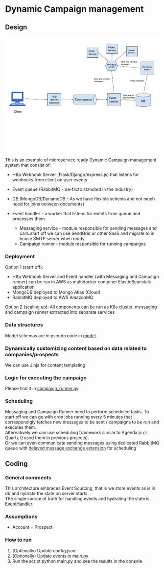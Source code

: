 Dynamic Campaign management
===========================

## Design

![](images/architecture.png)

This is an example of microservice ready Dynamic Campaign management system that consist of:

- Http Webhook Server (Flask/Django/express.js) that listens for webhooks from client on user events
    
- Event queue (RabbitMQ - de-facto standard in the industry)
- DB (MongoDB/DynamoDB - As we have flexible schema and not much need for joins between documents)
- Event handler - a worker that listens for events from queue and processes them
    - Messaging service - module responsible for sending messages and calls.start off we can use SendGrid or other SaaS and migrate to in house SMTP server when ready
    - Campaign runner - module responsible for running campaigns

### Deployment

Option 1 (start off):
- Http Webhook Server and Event handler (with Messaging and Campaign runner) can be run in AWS as multidocker container ElasticBeanstalk application
- MongoDB deployed to Mongo Atlas (Cloud)
- RabbitMQ deployed to AWS AmazonMQ

Option 2 (scaling up):
All conponents can be run as K8s cluster,
messaging and campaign runner extracted into separate services

### Data structures

Model schemas are in pseudo code in [model](model).

### Dynamically customizing content based on data related to companies/prospects

We can use Jinja for content templating.

### Logic for executing the campaign

Please find it in [campaign_runner.py](campaign_runner.py).

### Scheduling

Messaging and Campaign Runner need to perform scheduled tasks.
To start off we can go with cron jobs running every 5 minutes that correspondigly fetches new messages to be sent / campaigns to be run and executes them.   
Alternatively we can use scheduling framework similar to Agenda.js or Quartz (I used them in previous projects).   
Or we can even communicate sending messages using dedicated RabbitMQ queue with [delayed message exchange extension](https://github.com/rabbitmq/rabbitmq-delayed-message-exchange/) for scheduling 

## Coding

### General comments

This architecture embraces Event Sourcing, that is we store events as is in db and hydrate the state on server starts.   
The single source of truth for handling events and hydrating the state is [EventHandler](event_handler.py).

### Assumptions

- Account = Prospect

### How to run
1. (Optionally) Update config.json
2. (Optionally) Update events in main.py
3. Run the script python main.py and see the results in the console
